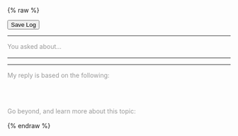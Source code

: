 ---
---

{% raw %}
<style>
  .btn-group * {
    box-shadow: none !important;
  }
  #reload-btn {
    margin-left: 0.5em;
  }
  .phrase {
    font-size: .875rem;
    line-height: 1.2;
    margin: 1rem auto;
    color: #999;
  }
  .miso-list {
    --miso-list-item-height: 7rem;
    --miso-list-item-gap: 0.65rem;
    --miso-list-description-lines: 3;
  }
</style>
<section>
  <button type="button" class="btn btn-primary" id="save-log-btn">Save Log</button>
  <hr>
</section>
<section>
  <miso-ask>
    <miso-query></miso-query>
  </miso-ask>
</section>
<section>
  <miso-ask visible-when="ready">
    <div class="phrase">You asked about...</div>
    <miso-question></miso-question>
    <hr>
    <miso-answer></miso-answer>
    <miso-feedback></miso-feedback>
    <hr>
    <div class="phrase">My reply is based on the following:</div>
    <miso-sources></miso-sources>
    <div class="phrase" style="margin-top: 4rem;">Go beyond, and learn more about this topic:</div>
    <miso-related-resources></miso-related-resources>
  </miso-ask>
</section>
<script>
const _fns = {};
const logs = [];
function injectLogger(method) {
  _fns[method] = console[method].bind(console);
  console[method] = (...args) => {
    logs.push([method, ...args]);
    return _fns[method](...args);
  }
}
for (const method of ['log', 'info', 'warn', 'error']) {
  injectLogger(method);
}
function shimLogValue(v) {
  if (typeof v === 'function') {
    return v.name;
  }
  if (Array.isArray(v)) {
    return v.map(shimLogValue);
  }
  if (v instanceof window.Element) {
    return `<${v.tagName.toLowerCase()}>`;
  }
  if (typeof v === 'object') {
    if (v.constructor !== window.Object) {
      return `${v}`;
    }
    const obj = {};
    for (const k in v) {
      obj[k] = shimLogValue(v[k]);
    }
    return obj;
  }
  return v;
}
function stringifyLogs() {
  content = '';
  for (const log of logs) {
    content += JSON.stringify(shimLogValue(log.filter(v => typeof v !== 'string' || (!v.startsWith('%c') && !v.startsWith('color:'))))) + '\n';
  }
  return content;
}
function downloadLogs() {
  const blob = new Blob([stringifyLogs()], { type: 'text/plain' });
  const url = URL.createObjectURL(blob);
  const a = document.createElement('a');
  a.href = url;
  a.download = 'sdk-log.jsonl';
  a.click();
  URL.revokeObjectURL(url);
}
document.getElementById('save-log-btn').addEventListener('click', downloadLogs);
</script>
<script>
const misocmd = window.misocmd || (window.misocmd = []);
misocmd.push(async () => {
  MisoClient.plugins.use('std:ui');
  const client = new MisoClient({
    apiKey: '...',
    apiHost: 'http://localhost:9901/api',
  });
  const start = Date.now();
  const onDebug = ({ summary, timestamp, elapsed, ref, operation, conflict }) => console.log(`[${(timestamp - start) / 1000}](${elapsed[0] / 1000}, ${elapsed[1] / 1000})`, summary, ref, `${operation}`, conflict);
  const workflow = client.ui.ask;
  workflow.useLayouts({
    answer: { onDebug },
  });
});
</script>
{% endraw %}
